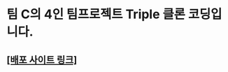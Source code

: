 # 팀 C의 4인 팀프로젝트 Triple 클론 코딩입니다.


## <a href="https://team-c-triple.web.app" target="_blink">[배포 사이트 링크]</a>
